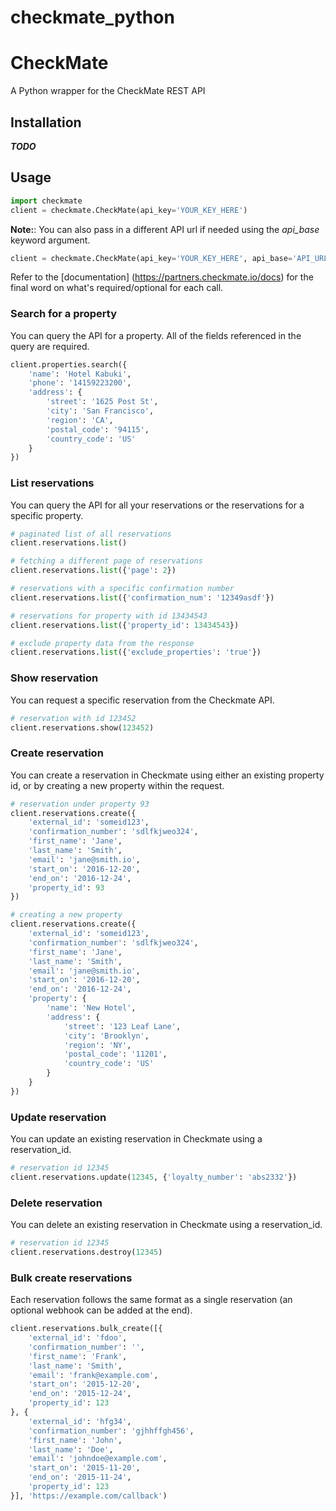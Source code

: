 checkmate_python
===================

# CheckMate

A Python wrapper for the CheckMate REST API

## Installation

***TODO***

## Usage

```python
import checkmate
client = checkmate.CheckMate(api_key='YOUR_KEY_HERE')
```

**Note:**: You can also pass in a different API url if needed using the *api_base* keyword argument.

```python
client = checkmate.CheckMate(api_key='YOUR_KEY_HERE', api_base='API_URL_HERE')
```

Refer to the [documentation] (https://partners.checkmate.io/docs) for the final word on what's required/optional for each call.

### Search for a property

You can query the API for a property. All of the fields referenced in the query are required.

```python
client.properties.search({
    'name': 'Hotel Kabuki',
    'phone': '14159223200',
    'address': {
        'street': '1625 Post St',
        'city': 'San Francisco',
        'region': 'CA',
        'postal_code': '94115',
        'country_code': 'US'
    }
})
```

### List reservations

You can query the API for all your reservations or the reservations for a specific property.

```python
# paginated list of all reservations
client.reservations.list()

# fetching a different page of reservations
client.reservations.list({'page': 2})

# reservations with a specific confirmation number
client.reservations.list({'confirmation_num': '12349asdf'})

# reservations for property with id 13434543
client.reservations.list({'property_id': 13434543})

# exclude property data from the response
client.reservations.list({'exclude_properties': 'true'})
```

### Show reservation

You can request a specific reservation from the Checkmate API.

```python
# reservation with id 123452  
client.reservations.show(123452)
```

### Create reservation

You can create a reservation in Checkmate using either an existing property id, or by creating a new property within the request.

```python
# reservation under property 93
client.reservations.create({
    'external_id': 'someid123',
    'confirmation_number': 'sdlfkjweo324',
    'first_name': 'Jane',
    'last_name': 'Smith',
    'email': 'jane@smith.io',
    'start_on': '2016-12-20',
    'end_on': '2016-12-24',
    'property_id': 93
})

# creating a new property
client.reservations.create({
    'external_id': 'someid123',
    'confirmation_number': 'sdlfkjweo324',
    'first_name': 'Jane',
    'last_name': 'Smith',
    'email': 'jane@smith.io',
    'start_on': '2016-12-20',
    'end_on': '2016-12-24',
    'property': {
        'name': 'New Hotel',
        'address': {
            'street': '123 Leaf Lane',
            'city': 'Brooklyn',
            'region': 'NY',
            'postal_code': '11201',
            'country_code': 'US'
        }
    }
})
```

### Update reservation

You can update an existing reservation in Checkmate using a reservation_id.

```python
# reservation id 12345
client.reservations.update(12345, {'loyalty_number': 'abs2332'})
```

### Delete reservation

You can delete an existing reservation in Checkmate using a reservation_id.

```python
# reservation id 12345
client.reservations.destroy(12345)
```

### Bulk create reservations

Each reservation follows the same format as a single reservation (an optional webhook can be added at the end).

```python
client.reservations.bulk_create([{
    'external_id': 'fdoo',
    'confirmation_number': '',
    'first_name': 'Frank',
    'last_name': 'Smith',
    'email': 'frank@example.com',
    'start_on': '2015-12-20',
    'end_on': '2015-12-24',
    'property_id': 123
}, {
    'external_id': 'hfg34',
    'confirmation_number': 'gjhhffgh456',
    'first_name': 'John',
    'last_name': 'Doe',
    'email': 'johndoe@example.com',
    'start_on': '2015-11-20',
    'end_on': '2015-11-24',
    'property_id': 123
}], 'https://example.com/callback')
```
